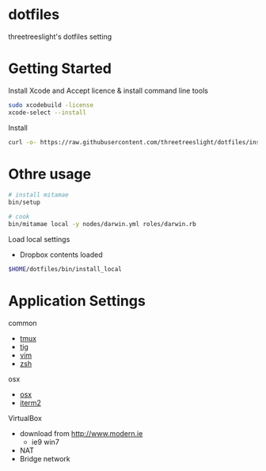 # dotfiles

threetreeslight's dotfiles setting

# Getting Started

Install Xcode and Accept licence & install command line tools

```bash
sudo xcodebuild -license
xcode-select --install
```

Install

```bash
curl -o- https://raw.githubusercontent.com/threetreeslight/dotfiles/install | bash
```

# Othre usage

```bash
# install mitamae
bin/setup

# cook
bin/mitamae local -y nodes/darwin.yml roles/darwin.rb
```

Load local settings

- Dropbox contents loaded

```bash
$HOME/dotfiles/bin/install_local
```

# Application Settings

common
- [tmux](docs/tmux.md)
- [tig](docs/tig.md)
- [vim](docs/vim.md)
- [zsh](docs/zsh.md)

osx
- [osx](docs/osx.md)
- [iterm2](docs/iterm2.md)

VirtualBox

- download from <http://www.modern.ie>
  - ie9 win7
- NAT
- Bridge network

